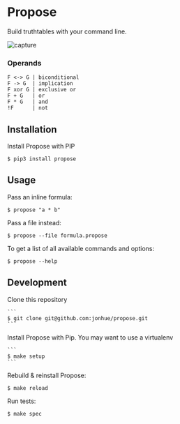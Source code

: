 # Propose

Build truthtables with your command line.

![capture](https://user-images.githubusercontent.com/13420273/53683290-4d235900-3cff-11e9-9e1f-3ee883a91b8b.PNG)

### Operands

```
F <-> G | biconditional
F -> G  | implication
F xor G | exclusive or
F + G   | or
F * G   | and
!F      | not
```

## Installation

Install Propose with PIP

    $ pip3 install propose

## Usage

Pass an inline formula:

    $ propose "a * b"

Pass a file instead:

    $ propose --file formula.propose

To get a list of all available commands and options:

    $ propose --help

## Development

Clone this repository

    ```
    $ git clone git@github.com:jonhue/propose.git
    ```

Install Propose with Pip. You may want to use a virtualenv

    ```
    $ make setup
    ```

Rebuild & reinstall Propose:

    $ make reload

Run tests:

    $ make spec
